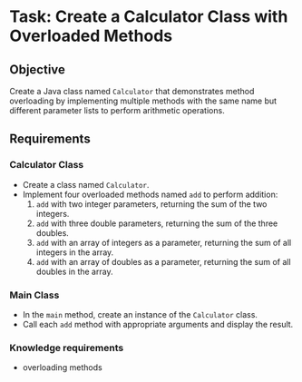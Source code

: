 # Task: Create a Calculator Class with Overloaded Methods

## Objective
Create a Java class named `Calculator` that demonstrates method overloading by implementing multiple methods with the same name but different parameter lists to perform arithmetic operations.

## Requirements

### Calculator Class

- Create a class named `Calculator`.
- Implement four overloaded methods named `add` to perform addition:
  1. `add` with two integer parameters, returning the sum of the two integers.
  2. `add` with three double parameters, returning the sum of the three doubles.
  3. `add` with an array of integers as a parameter, returning the sum of all integers in the array.
  4. `add` with an array of doubles as a parameter, returning the sum of all doubles in the array.

### Main Class

- In the `main` method, create an instance of the `Calculator` class.
- Call each `add` method with appropriate arguments and display the result.

### Knowledge requirements
- overloading methods
